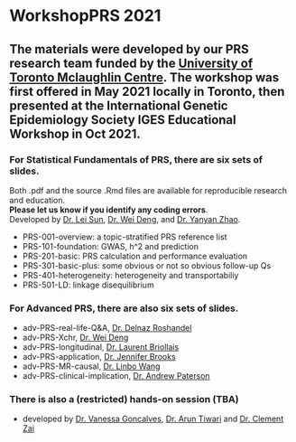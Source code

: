 # WorkshopPRS 2021

## The materials were developed by our PRS research team funded by the [University of Toronto Mclaughlin Centre](http://www.mclaughlin.utoronto.ca/). The workshop was first offered in May 2021 locally in Toronto, then presented at the International Genetic Epidemiology Society IGES Educational Workshop in Oct 2021.

### For Statistical Fundamentals of PRS, there are six sets of slides.   
Both .pdf and the source .Rmd files are available for reproducible research and education.   
**Please let us know if you identify any coding errors**.  
Developed by [Dr. Lei Sun](http://www.utstat.toronto.edu/sun/), [Dr. Wei Deng](https://github.com/WeiAkaneDeng), and [Dr. Yanyan Zhao](https://sites.google.com/view/yanyan-zhao). 
- PRS-001-overview: a topic-stratified PRS reference list  
- PRS-101-foundation: GWAS, h^2 and prediction  
- PRS-201-basic: PRS calculation and performance evaluation   
- PRS-301-basic-plus: some obvious or not so obvious follow-up Qs  
- PRS-401-heterogeneity: heterogeneity and transportabiliy  
- PRS-501-LD: linkage disequilibrium  


### For Advanced PRS, there are also six sets of slides.
- adv-PRS-real-life-Q&A, [Dr. Delnaz Roshandel](https://ca.linkedin.com/in/delnaz-roshandel-2ba50952)
- adv-PRS-Xchr, [Dr. Wei Deng](https://github.com/WeiAkaneDeng)
- adv-PRS-longitudinal, [Dr. Laurent Briollais](https://www.lunenfeld.ca/?page=briollais-laurent)
- adv-PRS-application, [Dr. Jennifer Brooks](https://www.dlsph.utoronto.ca/faculty-profile/brooks-jennifer/)
- adv-PRS-MR-causal, [Dr. Linbo Wang](https://sites.google.com/site/linbowangpku/home)
- adv-PRS-clinical-implication, [Dr. Andrew Paterson](https://www.sickkids.ca/en/staff/p/andrew-paterson/)

### There is also a (restricted) hands-on session (TBA)
- developed by [Dr. Vanessa Goncalves](https://www.psychiatry.utoronto.ca/faculty/vanessa-f-gon%C3%A7alves), [Dr. Arun Tiwari](https://www.psychiatry.utoronto.ca/faculty/arun-tiwari) and [Dr. Clement Zai](https://lmp.utoronto.ca/faculty/clement-zai)

